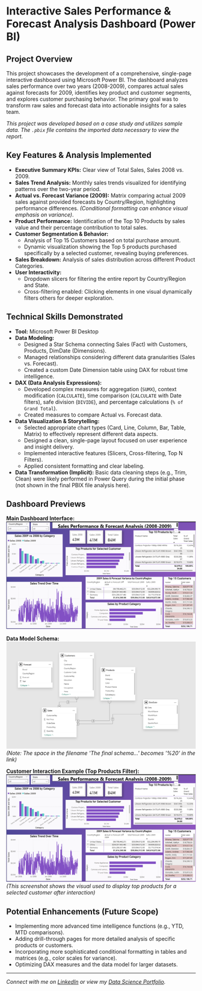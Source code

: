 # Interactive Sales Performance & Forecast Analysis Dashboard (Power BI)

## Project Overview

This project showcases the development of a comprehensive, single-page interactive dashboard using Microsoft Power BI. The dashboard analyzes sales performance over two years (2008-2009), compares actual sales against forecasts for 2009, identifies key product and customer segments, and explores customer purchasing behavior. The primary goal was to transform raw sales and forecast data into actionable insights for a sales team.

*This project was developed based on a case study and utilizes sample data. The `.pbix` file contains the imported data necessary to view the report.*

## Key Features & Analysis Implemented

*   **Executive Summary KPIs:** Clear view of Total Sales, Sales 2008 vs. 2009.
*   **Sales Trend Analysis:** Monthly sales trends visualized for identifying patterns over the two-year period.
*   **Actual vs. Forecast Variance (2009):** Matrix comparing actual 2009 sales against provided forecasts by Country/Region, highlighting performance differences. *(Conditional formatting can enhance visual emphasis on variance)*.
*   **Product Performance:** Identification of the Top 10 Products by sales value and their percentage contribution to total sales.
*   **Customer Segmentation & Behavior:**
    *   Analysis of Top 15 Customers based on total purchase amount.
    *   Dynamic visualization showing the Top 5 products purchased specifically by a selected customer, revealing buying preferences.
*   **Sales Breakdown:** Analysis of sales distribution across different Product Categories.
*   **User Interactivity:**
    *   Dropdown slicers for filtering the entire report by Country/Region and State.
    *   Cross-filtering enabled: Clicking elements in one visual dynamically filters others for deeper exploration.

## Technical Skills Demonstrated

*   **Tool:** Microsoft Power BI Desktop
*   **Data Modeling:**
    *   Designed a Star Schema connecting Sales (Fact) with Customers, Products, DimDate (Dimensions).
    *   Managed relationships considering different data granularities (Sales vs. Forecast).
    *   Created a custom Date Dimension table using DAX for robust time intelligence.
*   **DAX (Data Analysis Expressions):**
    *   Developed complex measures for aggregation (`SUMX`), context modification (`CALCULATE`), time comparison (`CALCULATE` with Date filters), safe division (`DIVIDE`), and percentage calculations (`% of Grand Total`).
    *   Created measures to compare Actual vs. Forecast data.
*   **Data Visualization & Storytelling:**
    *   Selected appropriate chart types (Card, Line, Column, Bar, Table, Matrix) to effectively represent different data aspects.
    *   Designed a clean, single-page layout focused on user experience and insight delivery.
    *   Implemented interactive features (Slicers, Cross-filtering, Top N Filters).
    *   Applied consistent formatting and clear labeling.
*   **Data Transformation (Implicit):** Basic data cleaning steps (e.g., Trim, Clean) were likely performed in Power Query during the initial phase (not shown in the final PBIX file analysis here).

## Dashboard Previews

**Main Dashboard Interface:**
![Sales Performance & Forecast Analysis Dashboard](PowerBI-Sales-Analysis-Project.png)

**Data Model Schema:**
![Data Model Schema](The%20final%20schema%20of%20the%20data.png)
*(Note: The space in the filename 'The final schema...' becomes '%20' in the link)*

**Customer Interaction Example (Top Products Filter):**
![Top Products for Selected Customer Interaction](PowerBI-Sales-Analysis-Project.png)
*(This screenshot shows the visual used to display top products for a selected customer after interaction)*


## Potential Enhancements (Future Scope)

*   Implementing more advanced time intelligence functions (e.g., YTD, MTD comparisons).
*   Adding drill-through pages for more detailed analysis of specific products or customers.
*   Incorporating more sophisticated conditional formatting in tables and matrices (e.g., color scales for variance).
*   Optimizing DAX measures and the data model for larger datasets.

---

*Connect with me on [LinkedIn](https://www.linkedin.com/in/emad-ali-emad-886647199/) or view my [Data Science Portfolio](https://www.datascienceportfol.io/emadaliemad375).*
